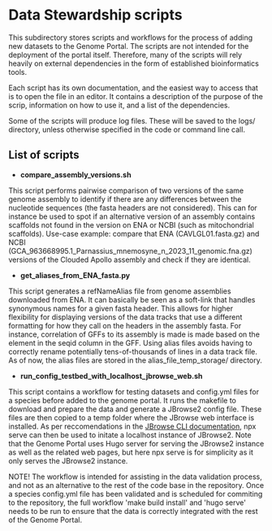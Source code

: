 # Data Stewardship scripts

This subdirectory stores scripts and workflows for the process of adding new datasets to the Genome Portal. The scripts are not intended for the deployment of the portal itself. Therefore, many of the scripts will rely heavily on external dependencies in the form of established bioinformatics tools.

Each script has its own documentation, and the easiest way to access that is to open the file in an editor. It contains a description of the purpose of the scrip, information on how to use it, and a list of the dependencies.

Some of the scripts will produce log files. These will be saved to the logs/ directory, unless otherwise specified in the code or command line call.

## List of scripts

- **compare_assembly_versions.sh**

This script performs pairwise comparison of two versions of the same genome assembly to identify if there are any differences between the nucleotide sequences (the fasta headers are not considered). This can for instance be used to spot if an alternative version of an assembly contains scaffolds not found in the version on ENA or NCBI (such as mitochondrial scaffolds). Use-case example: compare that ENA (CAVLGL01.fasta.gz) and NCBI (GCA_963668995.1_Parnassius_mnemosyne_n_2023_11_genomic.fna.gz) versions of the Clouded Apollo assembly and check if they are identical.

- **get_aliases_from_ENA_fasta.py**

This script generates a refNameAlias file from genome assemblies downloaded from ENA. It can basically be seen as a soft-link that handles synonymous names for a given fasta header. This allows for higher flexibility for displaying versions of the data tracks that use a different formatting for how they call on the headers in the assembly fasta. For instance, correlation of GFFs to its assembly is made is made based on the element in the seqid column in the GFF. Using alias files avoids having to correctly rename potentially tens-of-thousands of lines in a data track file. As of now, the alias files are stored in the alias_file_temp_storage/ directory.

- **run_config_testbed_with_localhost_jbrowse_web.sh**

This script contains a workflow for testing datasets and config.yml files for a species before added to the genome portal. It runs the makefile to download and prepare the data and generate a JBrowse2 config file. These files are then copied to a temp folder where the JBrowse web interface is installed. As per reccomendations in the [JBrowse CLI documentation](https://jbrowse.org/jb2/docs/quickstart_web/), npx serve can then be used to initate a localhost instance of JBrowse2. Note that the Genome Portal uses Hugo server for serving the JBrowse2 instance as well as the related web pages, but here npx serve is for simplicity as it only serves the JBrowse2 instance.

NOTE! The workflow is intended for assisting in the data validation process, and not as an alternative to the rest of the code base in the repository. Once a species config.yml file has been validated and is scheduled for commiting to the repository, the full workflow 'make build install' and 'hugo serve'
needs to be run to ensure that the data is correctly integrated with the rest of the Genome Portal.